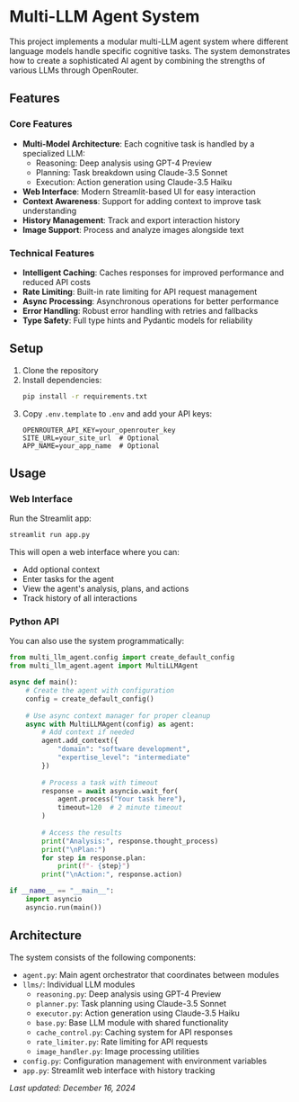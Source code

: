 # Multi-LLM Agent System

This project implements a modular multi-LLM agent system where different language models handle specific cognitive tasks. The system demonstrates how to create a sophisticated AI agent by combining the strengths of various LLMs through OpenRouter.

## Features

### Core Features
- **Multi-Model Architecture**: Each cognitive task is handled by a specialized LLM:
  - Reasoning: Deep analysis using GPT-4 Preview
  - Planning: Task breakdown using Claude-3.5 Sonnet
  - Execution: Action generation using Claude-3.5 Haiku
- **Web Interface**: Modern Streamlit-based UI for easy interaction
- **Context Awareness**: Support for adding context to improve task understanding
- **History Management**: Track and export interaction history
- **Image Support**: Process and analyze images alongside text

### Technical Features
- **Intelligent Caching**: Caches responses for improved performance and reduced API costs
- **Rate Limiting**: Built-in rate limiting for API request management
- **Async Processing**: Asynchronous operations for better performance
- **Error Handling**: Robust error handling with retries and fallbacks
- **Type Safety**: Full type hints and Pydantic models for reliability

## Setup

1. Clone the repository
2. Install dependencies:
   ```bash
   pip install -r requirements.txt
   ```
3. Copy `.env.template` to `.env` and add your API keys:
   ```
   OPENROUTER_API_KEY=your_openrouter_key
   SITE_URL=your_site_url  # Optional
   APP_NAME=your_app_name  # Optional
   ```

## Usage

### Web Interface

Run the Streamlit app:
```bash
streamlit run app.py
```

This will open a web interface where you can:
- Add optional context
- Enter tasks for the agent
- View the agent's analysis, plans, and actions
- Track history of all interactions

### Python API

You can also use the system programmatically:
```python
from multi_llm_agent.config import create_default_config
from multi_llm_agent.agent import MultiLLMAgent

async def main():
    # Create the agent with configuration
    config = create_default_config()
    
    # Use async context manager for proper cleanup
    async with MultiLLMAgent(config) as agent:
        # Add context if needed
        agent.add_context({
            "domain": "software development",
            "expertise_level": "intermediate"
        })
        
        # Process a task with timeout
        response = await asyncio.wait_for(
            agent.process("Your task here"),
            timeout=120  # 2 minute timeout
        )
        
        # Access the results
        print("Analysis:", response.thought_process)
        print("\nPlan:")
        for step in response.plan:
            print(f"- {step}")
        print("\nAction:", response.action)

if __name__ == "__main__":
    import asyncio
    asyncio.run(main())
```

## Architecture

The system consists of the following components:

- `agent.py`: Main agent orchestrator that coordinates between modules
- `llms/`: Individual LLM modules
  - `reasoning.py`: Deep analysis using GPT-4 Preview
  - `planner.py`: Task planning using Claude-3.5 Sonnet
  - `executor.py`: Action generation using Claude-3.5 Haiku
  - `base.py`: Base LLM module with shared functionality
  - `cache_control.py`: Caching system for API responses
  - `rate_limiter.py`: Rate limiting for API requests
  - `image_handler.py`: Image processing utilities
- `config.py`: Configuration management with environment variables
- `app.py`: Streamlit web interface with history tracking

_Last updated: December 16, 2024_

